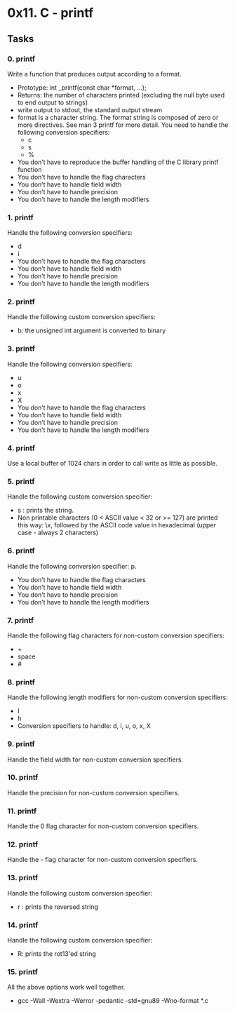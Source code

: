 # __0x11. C - printf__

## Tasks

### 0. printf

Write a function that produces output according to a format.

- Prototype: int _printf(const char *format, ...);
- Returns: the number of characters printed (excluding the null byte used to end output to strings)
- write output to stdout, the standard output stream
- format is a character string. The format string is composed of zero or more directives. See man 3 printf for more detail. You need to handle the following conversion specifiers:
    - c
    - s
    - %
- You don’t have to reproduce the buffer handling of the C library printf function
- You don’t have to handle the flag characters
- You don’t have to handle field width
- You don’t have to handle precision
- You don’t have to handle the length modifiers

### 1. printf

Handle the following conversion specifiers:

- d
- i
- You don’t have to handle the flag characters
- You don’t have to handle field width
- You don’t have to handle precision
- You don’t have to handle the length modifiers

### 2. printf

Handle the following custom conversion specifiers:

- b: the unsigned int argument is converted to binary

### 3. printf

Handle the following conversion specifiers:

- u
- o
- x
- X
- You don’t have to handle the flag characters
- You don’t have to handle field width
- You don’t have to handle precision
- You don’t have to handle the length modifiers

### 4. printf

Use a local buffer of 1024 chars in order to call write as little as possible.

### 5. printf

Handle the following custom conversion specifier:

- s : prints the string.
- Non printable characters (0 < ASCII value < 32 or >= 127) are printed this way: \x, followed by the ASCII code value in hexadecimal (upper case - always 2 characters)

### 6. printf

Handle the following conversion specifier: p.

- You don’t have to handle the flag characters
- You don’t have to handle field width
- You don’t have to handle precision
- You don’t have to handle the length modifiers

### 7. printf

Handle the following flag characters for non-custom conversion specifiers:

- \+
- space
- \#

### 8. printf

Handle the following length modifiers for non-custom conversion specifiers:

- l
- h
- Conversion specifiers to handle: d, i, u, o, x, X

### 9. printf

Handle the field width for non-custom conversion specifiers.

### 10. printf

Handle the precision for non-custom conversion specifiers.

### 11. printf

Handle the 0 flag character for non-custom conversion specifiers.

### 12. printf

Handle the - flag character for non-custom conversion specifiers.

### 13. printf

Handle the following custom conversion specifier:

- r : prints the reversed string

### 14. printf

Handle the following custom conversion specifier:

- R: prints the rot13'ed string

### 15. printf

All the above options work well together.

- gcc -Wall -Wextra -Werror -pedantic -std=gnu89 -Wno-format *.c

